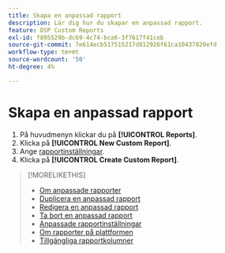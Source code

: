 ```yaml
---
title: Skapa en anpassad rapport
description: Lär dig hur du skapar en anpassad rapport.
feature: DSP Custom Reports
exl-id: f895529b-dc69-4c74-bca6-3f7617f41ceb
source-git-commit: 7e614ecb517515217d812926f61ca10437820efd
workflow-type: tm+mt
source-wordcount: '50'
ht-degree: 4%

---
```


# Skapa en anpassad rapport

1. På huvudmenyn klickar du på **[!UICONTROL Reports]**.
1. Klicka på **[!UICONTROL New Custom Report]**.
1. Ange [rapportinställningar](/help/dsp/reports/report-settings.md).
1. Klicka på **[!UICONTROL Create Custom Report]**.

>[!MORELIKETHIS]
>
>* [Om anpassade rapporter](/help/dsp/reports/report-about.md)
>* [Duplicera en anpassad rapport](/help/dsp/reports/report-copy.md)
>* [Redigera en anpassad rapport](/help/dsp/reports/report-edit.md)
>* [Ta bort en anpassad rapport](/help/dsp/reports/report-delete.md)
>* [Anpassade rapportinställningar](/help/dsp/reports/report-settings.md)
>* [Om rapporter på plattformen](/help/dsp/campaign-management/reports/campaign-reports-about.md)
>* [Tillgängliga rapportkolumner](/help/dsp/reports/report-columns.md)

